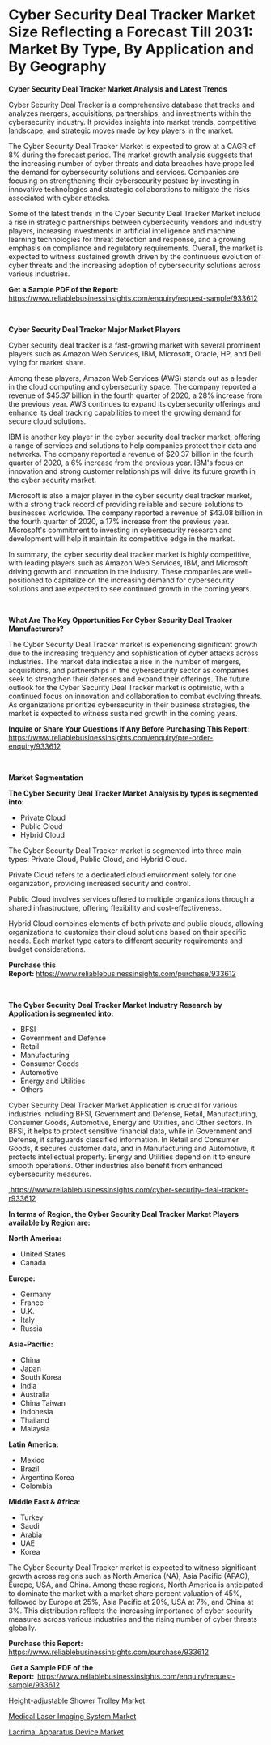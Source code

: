<p><h1>Cyber Security Deal Tracker Market Size Reflecting a Forecast Till 2031: Market By Type, By Application and By Geography</h1></p><p><strong>Cyber Security Deal Tracker Market Analysis and Latest Trends</strong></p>
<p><p>Cyber Security Deal Tracker is a comprehensive database that tracks and analyzes mergers, acquisitions, partnerships, and investments within the cybersecurity industry. It provides insights into market trends, competitive landscape, and strategic moves made by key players in the market. </p><p>The Cyber Security Deal Tracker Market is expected to grow at a CAGR of 8% during the forecast period. The market growth analysis suggests that the increasing number of cyber threats and data breaches have propelled the demand for cybersecurity solutions and services. Companies are focusing on strengthening their cybersecurity posture by investing in innovative technologies and strategic collaborations to mitigate the risks associated with cyber attacks. </p><p>Some of the latest trends in the Cyber Security Deal Tracker Market include a rise in strategic partnerships between cybersecurity vendors and industry players, increasing investments in artificial intelligence and machine learning technologies for threat detection and response, and a growing emphasis on compliance and regulatory requirements. Overall, the market is expected to witness sustained growth driven by the continuous evolution of cyber threats and the increasing adoption of cybersecurity solutions across various industries.</p></p>
<p><strong>Get a Sample PDF of the Report:&nbsp;</strong> <a href="https://www.reliablebusinessinsights.com/enquiry/request-sample/933612">https://www.reliablebusinessinsights.com/enquiry/request-sample/933612</a></p>
<p>&nbsp;</p>
<p><strong>Cyber Security Deal Tracker Major Market Players</strong></p>
<p><p>Cyber security deal tracker is a fast-growing market with several prominent players such as Amazon Web Services, IBM, Microsoft, Oracle, HP, and Dell vying for market share. </p><p>Among these players, Amazon Web Services (AWS) stands out as a leader in the cloud computing and cybersecurity space. The company reported a revenue of $45.37 billion in the fourth quarter of 2020, a 28% increase from the previous year. AWS continues to expand its cybersecurity offerings and enhance its deal tracking capabilities to meet the growing demand for secure cloud solutions.</p><p>IBM is another key player in the cyber security deal tracker market, offering a range of services and solutions to help companies protect their data and networks. The company reported a revenue of $20.37 billion in the fourth quarter of 2020, a 6% increase from the previous year. IBM's focus on innovation and strong customer relationships will drive its future growth in the cyber security market.</p><p>Microsoft is also a major player in the cyber security deal tracker market, with a strong track record of providing reliable and secure solutions to businesses worldwide. The company reported a revenue of $43.08 billion in the fourth quarter of 2020, a 17% increase from the previous year. Microsoft's commitment to investing in cybersecurity research and development will help it maintain its competitive edge in the market.</p><p>In summary, the cyber security deal tracker market is highly competitive, with leading players such as Amazon Web Services, IBM, and Microsoft driving growth and innovation in the industry. These companies are well-positioned to capitalize on the increasing demand for cybersecurity solutions and are expected to see continued growth in the coming years.</p></p>
<p>&nbsp;</p>
<p><strong>What Are The Key Opportunities For Cyber Security Deal Tracker Manufacturers?</strong></p>
<p><p>The Cyber Security Deal Tracker market is experiencing significant growth due to the increasing frequency and sophistication of cyber attacks across industries. The market data indicates a rise in the number of mergers, acquisitions, and partnerships in the cybersecurity sector as companies seek to strengthen their defenses and expand their offerings. The future outlook for the Cyber Security Deal Tracker market is optimistic, with a continued focus on innovation and collaboration to combat evolving threats. As organizations prioritize cybersecurity in their business strategies, the market is expected to witness sustained growth in the coming years.</p></p>
<p><strong>Inquire or Share Your Questions If Any Before Purchasing This Report:</strong> <a href="https://www.reliablebusinessinsights.com/enquiry/pre-order-enquiry/933612">https://www.reliablebusinessinsights.com/enquiry/pre-order-enquiry/933612</a></p>
<p>&nbsp;</p>
<p><strong>Market Segmentation</strong></p>
<p><strong>The Cyber Security Deal Tracker Market Analysis by types is segmented into:</strong></p>
<p><ul><li>Private Cloud</li><li>Public Cloud</li><li>Hybrid Cloud</li></ul></p>
<p><p>The Cyber Security Deal Tracker market is segmented into three main types: Private Cloud, Public Cloud, and Hybrid Cloud. </p><p>Private Cloud refers to a dedicated cloud environment solely for one organization, providing increased security and control. </p><p>Public Cloud involves services offered to multiple organizations through a shared infrastructure, offering flexibility and cost-effectiveness. </p><p>Hybrid Cloud combines elements of both private and public clouds, allowing organizations to customize their cloud solutions based on their specific needs. Each market type caters to different security requirements and budget considerations.</p></p>
<p><strong>Purchase this Report:&nbsp;</strong><a href="https://www.reliablebusinessinsights.com/purchase/933612">https://www.reliablebusinessinsights.com/purchase/933612</a></p>
<p>&nbsp;</p>
<p><strong>The Cyber Security Deal Tracker Market Industry Research by Application is segmented into:</strong></p>
<p><ul><li>BFSI</li><li>Government and Defense</li><li>Retail</li><li>Manufacturing</li><li>Consumer Goods</li><li>Automotive</li><li>Energy and Utilities</li><li>Others</li></ul></p>
<p><p>Cyber Security Deal Tracker Market Application is crucial for various industries including BFSI, Government and Defense, Retail, Manufacturing, Consumer Goods, Automotive, Energy and Utilities, and Other sectors. In BFSI, it helps to protect sensitive financial data, while in Government and Defense, it safeguards classified information. In Retail and Consumer Goods, it secures customer data, and in Manufacturing and Automotive, it protects intellectual property. Energy and Utilities depend on it to ensure smooth operations. Other industries also benefit from enhanced cybersecurity measures.</p></p>
<p><a href="https://www.reliablebusinessinsights.com/cyber-security-deal-tracker-r933612">&nbsp;https://www.reliablebusinessinsights.com/cyber-security-deal-tracker-r933612</a></p>
<p><strong>In terms of Region, the Cyber Security Deal Tracker Market Players available by Region are:</strong></p>
<p>
    <p> <strong> North America: </strong>
        <ul>
            <li>United States</li>
            <li>Canada</li>
        </ul>
        </p> 
    <p> <strong> Europe: </strong>
        <ul>
            <li>Germany</li>
            <li>France</li>
            <li>U.K.</li>
            <li>Italy</li>
            <li>Russia</li>
        </ul>
        </p> 
    <p> <strong> Asia-Pacific: </strong>
        <ul>
            <li>China</li>
            <li>Japan</li>
            <li>South Korea</li>
            <li>India</li>
            <li>Australia</li>
            <li>China Taiwan</li>
            <li>Indonesia</li>
            <li>Thailand</li>
            <li>Malaysia</li>
        </ul>
        </p> 
    <p> <strong> Latin America: </strong>
        <ul>
            <li>Mexico</li>
            <li>Brazil</li>
            <li>Argentina Korea</li>
            <li>Colombia</li>
        </ul>
        </p> 
    <p> <strong> Middle East & Africa: </strong>
        <ul>
            <li>Turkey</li>
            <li>Saudi</li>
            <li>Arabia</li>
            <li>UAE</li>
            <li>Korea</li>
        </ul>
    </p>
    </p>
<p><p>The Cyber Security Deal Tracker market is expected to witness significant growth across regions such as North America (NA), Asia Pacific (APAC), Europe, USA, and China. Among these regions, North America is anticipated to dominate the market with a market share percent valuation of 45%, followed by Europe at 25%, Asia Pacific at 20%, USA at 7%, and China at 3%. This distribution reflects the increasing importance of cyber security measures across various industries and the rising number of cyber threats globally.</p></p>
<p><strong>Purchase this Report: </strong><a href="https://www.reliablebusinessinsights.com/purchase/933612">https://www.reliablebusinessinsights.com/purchase/933612</a></p>
<p>&nbsp;<strong>Get a Sample PDF of the Report:&nbsp;&nbsp;</strong><a href="https://www.reliablebusinessinsights.com/enquiry/request-sample/933612">https://www.reliablebusinessinsights.com/enquiry/request-sample/933612</a></p>
<p><strong></strong></p>
<p><p><a href="https://github.com/ctanaka235/Market-Research-Report-List-1/blob/main/height-adjustable-shower-trolley-market.md">Height-adjustable Shower Trolley Market</a></p><p><a href="https://github.com/JermaineCrona2023/Market-Research-Report-List-1/blob/main/medical-laser-imaging-system-market.md">Medical Laser Imaging System Market</a></p><p><a href="https://github.com/AlysaLedner2023/Market-Research-Report-List-1/blob/main/lacrimal-apparatus-device-market.md">Lacrimal Apparatus Device Market</a></p></p>